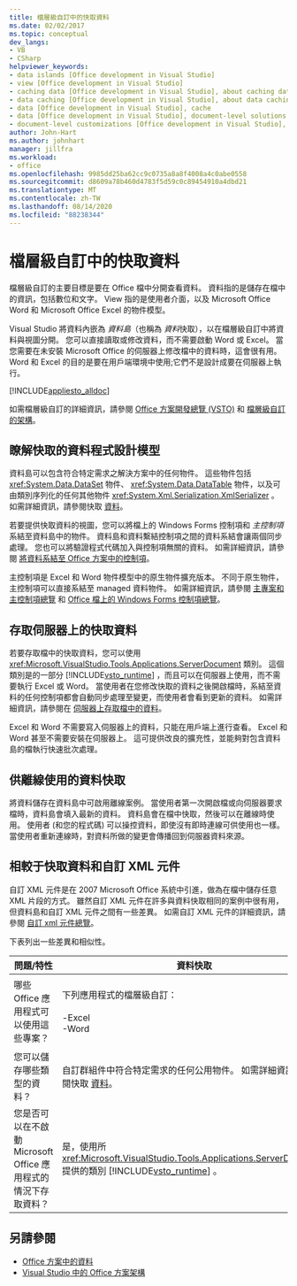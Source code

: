 ```yaml
---
title: 檔層級自訂中的快取資料
ms.date: 02/02/2017
ms.topic: conceptual
dev_langs:
- VB
- CSharp
helpviewer_keywords:
- data islands [Office development in Visual Studio]
- view [Office development in Visual Studio]
- caching data [Office development in Visual Studio], about caching data
- data caching [Office development in Visual Studio], about data caching
- data [Office development in Visual Studio], cache
- data [Office development in Visual Studio], document-level solutions
- document-level customizations [Office development in Visual Studio], data model
author: John-Hart
ms.author: johnhart
manager: jillfra
ms.workload:
- office
ms.openlocfilehash: 9985dd25ba62cc9c0735a8a8f4008a4c0abe0558
ms.sourcegitcommit: d8609a78b460d4783f5d59c0c89454910a4dbd21
ms.translationtype: MT
ms.contentlocale: zh-TW
ms.lasthandoff: 08/14/2020
ms.locfileid: "88238344"
---
```

# <a name="cached-data-in-document-level-customizations"></a>檔層級自訂中的快取資料
  檔層級自訂的主要目標是要在 Office 檔中分開查看資料。 資料指的是儲存在檔中的資訊，包括數位和文字。 View 指的是使用者介面，以及 Microsoft Office Word 和 Microsoft Office Excel 的物件模型。

 Visual Studio 將資料內嵌為 *資料島*（也稱為 *資料*快取），以在檔層級自訂中將資料與視圖分開。 您可以直接讀取或修改資料，而不需要啟動 Word 或 Excel。 當您需要在未安裝 Microsoft Office 的伺服器上修改檔中的資料時，這會很有用。 Word 和 Excel 的目的是要在用戶端環境中使用;它們不是設計成要在伺服器上執行。

 [!INCLUDE[appliesto_alldoc](../vsto/includes/appliesto-alldoc-md.md)]

 如需檔層級自訂的詳細資訊，請參閱 [Office 方案開發總覽 &#40;VSTO&#41;](../vsto/office-solutions-development-overview-vsto.md) 和 [檔層級自訂的架構](../vsto/architecture-of-document-level-customizations.md)。

## <a name="understand-the-cached-data-programming-model"></a>瞭解快取的資料程式設計模型
 資料島可以包含符合特定需求之解決方案中的任何物件。 這些物件包括 <xref:System.Data.DataSet> 物件、 <xref:System.Data.DataTable> 物件，以及可由類別序列化的任何其他物件 <xref:System.Xml.Serialization.XmlSerializer> 。 如需詳細資訊，請參閱快取 [資料](../vsto/caching-data.md)。

 若要提供快取資料的視圖，您可以將檔上的 Windows Forms 控制項和 *主控制項* 系結至資料島中的物件。 資料島和資料繫結控制項之間的資料系結會讓兩個同步處理。 您也可以將驗證程式代碼加入與控制項無關的資料。 如需詳細資訊，請參閱 [將資料系結至 Office 方案中的控制項](../vsto/binding-data-to-controls-in-office-solutions.md)。

 主控制項是 Excel 和 Word 物件模型中的原生物件擴充版本。 不同于原生物件，主控制項可以直接系結至 managed 資料物件。 如需詳細資訊，請參閱 [主專案和主控制項總覽](../vsto/host-items-and-host-controls-overview.md) 和 [Office 檔上的 Windows Forms 控制項總覽](../vsto/windows-forms-controls-on-office-documents-overview.md)。

## <a name="access-cached-data-on-the-server"></a>存取伺服器上的快取資料
 若要存取檔中的快取資料，您可以使用 <xref:Microsoft.VisualStudio.Tools.Applications.ServerDocument> 類別。 這個類別是的一部分 [!INCLUDE[vsto_runtime](../vsto/includes/vsto-runtime-md.md)] ，而且可以在伺服器上使用，而不需要執行 Excel 或 Word。 當使用者在您修改快取的資料之後開啟檔時，系結至資料的任何控制項都會自動同步處理至變更，而使用者會看到更新的資料。 如需詳細資訊，請參閱在 [伺服器上存取檔中的資料](../vsto/accessing-data-in-documents-on-the-server.md)。

 Excel 和 Word 不需要寫入伺服器上的資料，只能在用戶端上進行查看。 Excel 和 Word 甚至不需要安裝在伺服器上。 這可提供改良的擴充性，並能夠對包含資料島的檔執行快速批次處理。

## <a name="data-caching-for-offline-use"></a>供離線使用的資料快取
 將資料儲存在資料島中可啟用離線案例。 當使用者第一次開啟檔或向伺服器要求檔時，資料島會填入最新的資料。 資料島會在檔中快取，然後可以在離線時使用。 使用者 (和您的程式碼) 可以操控資料，即使沒有即時連線可供使用也一樣。 當使用者重新連線時，對資料所做的變更會傳播回到伺服器資料來源。

## <a name="cached-data-and-custom-xml-parts-compared"></a>相較于快取資料和自訂 XML 元件
 自訂 XML 元件是在 2007 Microsoft Office 系統中引進，做為在檔中儲存任意 XML 片段的方式。 雖然自訂 XML 元件在許多與資料快取相同的案例中很有用，但資料島和自訂 XML 元件之間有一些差異。 如需自訂 XML 元件的詳細資訊，請參閱 [自訂 xml 元件總覽](../vsto/custom-xml-parts-overview.md)。

 下表列出一些差異和相似性。

|問題/特性|資料快取|自訂 XML 元件|
|-|----------------|----------------------|
|哪些 Office 應用程式可以使用這些專案？|下列應用程式的檔層級自訂：<br /><br /> -Excel<br />-Word|適用于下列應用程式的檔層級和應用層級解決方案：<br /><br /> -Excel<br />-PowerPoint<br />-Word|
|您可以儲存哪些類型的資料？|自訂群組件中符合特定需求的任何公用物件。 如需詳細資訊，請參閱快取 [資料](../vsto/caching-data.md)。|任何 XML 資料。|
|您是否可以在不啟動 Microsoft Office 應用程式的情況下存取資料？|是，使用所 <xref:Microsoft.VisualStudio.Tools.Applications.ServerDocument> 提供的類別 [!INCLUDE[vsto_runtime](../vsto/includes/vsto-runtime-md.md)] 。|可以，方法是使用命名空間中的類別 <xref:System.IO.Packaging> ，或使用 OPEN XML 格式 SDK。|

## <a name="see-also"></a>另請參閱
- [Office 方案中的資料](../vsto/data-in-office-solutions.md)
- [Visual Studio 中的 Office 方案架構](../vsto/architecture-of-office-solutions-in-visual-studio.md)
